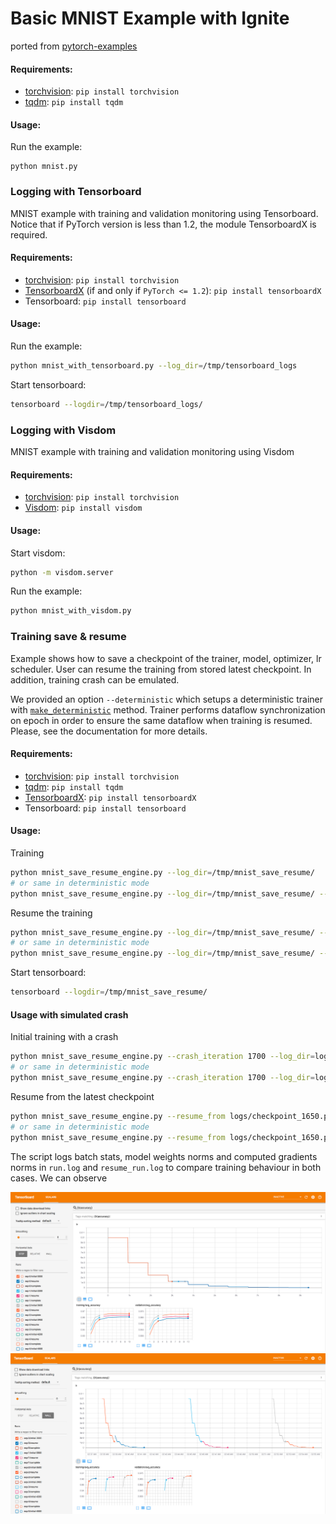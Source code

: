 # Basic MNIST Example with Ignite

ported from [pytorch-examples](https://github.com/pytorch/examples/tree/master/mnist)

#### Requirements:

- [torchvision](https://github.com/pytorch/vision/): `pip install torchvision`
- [tqdm](https://github.com/tqdm/tqdm/): `pip install tqdm`

#### Usage:

Run the example:
```
python mnist.py
```

### Logging with Tensorboard

MNIST example with training and validation monitoring using Tensorboard. Notice 
that if PyTorch version is less than 1.2, the module TensorboardX is required.

#### Requirements:

- [torchvision](https://github.com/pytorch/vision/): `pip install torchvision`
- [TensorboardX](https://github.com/lanpa/tensorboard-pytorch) (if and only if `PyTorch <= 1.2`): `pip install tensorboardX`
- Tensorboard: `pip install tensorboard`

#### Usage:

Run the example:
```bash
python mnist_with_tensorboard.py --log_dir=/tmp/tensorboard_logs
```

Start tensorboard:
```bash
tensorboard --logdir=/tmp/tensorboard_logs/
```

### Logging with Visdom

MNIST example with training and validation monitoring using Visdom

#### Requirements:

- [torchvision](https://github.com/pytorch/vision/): `pip install torchvision`
- [Visdom](https://github.com/facebookresearch/visdom): `pip install visdom`

#### Usage:

Start visdom:
```bash
python -m visdom.server
```

Run the example:
```bash
python mnist_with_visdom.py
```


### Training save & resume

Example shows how to save a checkpoint of the trainer, model, optimizer, lr scheduler. 
User can resume the training from stored latest checkpoint. In addition, training crash can be emulated.

We provided an option `--deterministic` which setups a deterministic trainer with 
[`make_deterministic`](https://pytorch.org/ignite/engine.html#ignite.engine.deterministic.make_deterministic) method.
Trainer performs dataflow synchronization on epoch in order to ensure the same dataflow when training is resumed.   
Please, see the documentation for more details. 

#### Requirements:

- [torchvision](https://github.com/pytorch/vision/): `pip install torchvision`
- [tqdm](https://github.com/tqdm/tqdm/): `pip install tqdm`
- [TensorboardX](https://github.com/lanpa/tensorboard-pytorch): `pip install tensorboardX`
- Tensorboard: `pip install tensorboard`

#### Usage:

Training
```bash
python mnist_save_resume_engine.py --log_dir=/tmp/mnist_save_resume/
# or same in deterministic mode
python mnist_save_resume_engine.py --log_dir=/tmp/mnist_save_resume/ --deterministic
```

Resume the training
```bash
python mnist_save_resume_engine.py --log_dir=/tmp/mnist_save_resume/ --resume_from=/tmp/mnist_save_resume/checkpoint_<N>.pt
# or same in deterministic mode
python mnist_save_resume_engine.py --log_dir=/tmp/mnist_save_resume/ --resume_from=/tmp/mnist_save_resume/checkpoint_<N>.pt --deterministic
```

Start tensorboard:
```bash
tensorboard --logdir=/tmp/mnist_save_resume/
```

#### Usage with simulated crash

Initial training with a crash
```bash
python mnist_save_resume_engine.py --crash_iteration 1700 --log_dir=logs --epochs 3
# or same in deterministic mode
python mnist_save_resume_engine.py --crash_iteration 1700 --log_dir=logs --epochs 3 --deterministic
```

Resume from the latest checkpoint
```bash
python mnist_save_resume_engine.py --resume_from logs/checkpoint_1650.pt --log_dir=logs --epochs 3
# or same in deterministic mode
python mnist_save_resume_engine.py --resume_from logs/checkpoint_1650.pt --log_dir=logs --epochs 3 --deterministic
```

The script logs batch stats, model weights norms and computed gradients norms in `run.log` and `resume_run.log` to 
compare training behaviour in both cases. 
We can observe 



![tb1](assets/save_resume_p1.png)
![tb2](assets/save_resume_p2.png)
